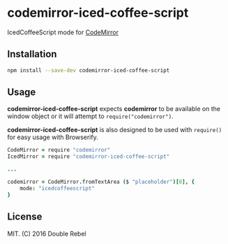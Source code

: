 # codemirror-iced-coffee-script
IcedCoffeeScript mode for [CodeMirror](http://codemirror.net)

## Installation
```sh
npm install --save-dev codemirror-iced-coffee-script
```

## Usage
**codemirror-iced-coffee-script** expects **codemirror** to be available on the window object or it will attempt to `require("codemirror")`.

**codemirror-iced-coffee-script** is also designed to be used with `require()` for easy usage with Browserify.
```coffee
CodeMirror = require "codemirror"
IcedMirror = require "codemirror-iced-coffee-script"

...

codemirror = CodeMirror.fromTextArea ($ "placeholder")[0], {
    mode: "icedcoffeescript"
}
```

## License
MIT.  (C) 2016 Double Rebel
